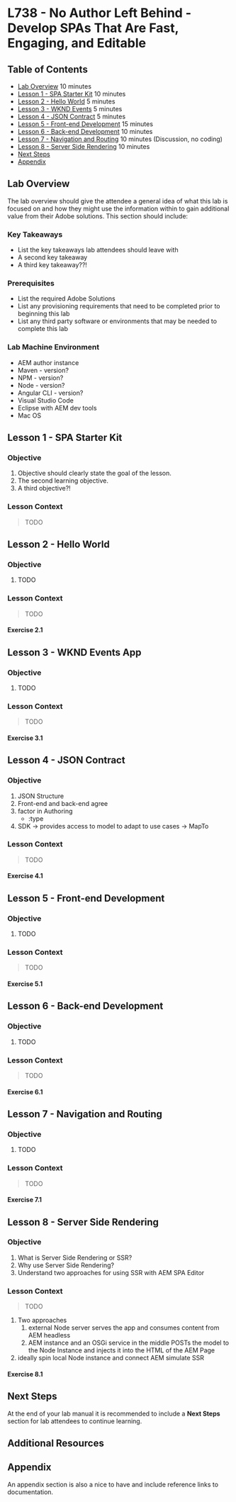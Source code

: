 
# L738 - No Author Left Behind - Develop SPAs That Are Fast, Engaging, and Editable

## Table of Contents

* [Lab Overview](#lab-overview) 10 minutes
* [Lesson 1 - SPA Starter Kit](#lesson-1---brief-description) 10 minutes
* [Lesson 2 - Hello World](#lesson-2---brief-description) 5 minutes
* [Lesson 3 - WKND Events](#lesson-2---brief-description) 5 minutes
* [Lesson 4 - JSON Contract](#lesson-2---brief-description) 5 minutes
* [Lesson 5 - Front-end Development](#lesson-2---brief-description) 15 minutes
* [Lesson 6 - Back-end Development](#lesson-2---brief-description) 10 minutes
* [Lesson 7 - Navigation and Routing](#lesson-2---brief-description) 10 minutes (Discussion, no coding)
* [Lesson 8 - Server Side Rendering](#lesson-2---brief-description) 10 minutes
* [Next Steps](#next-steps)
* [Appendix](#appendix)



## Lab Overview

The lab overview should give the attendee a general idea of what this lab is focused on and how they might use the information within to gain additional value from their Adobe solutions. This section should include:

### Key Takeaways

* List the key takeaways lab attendees should leave with
* A second key takeaway
* A third key takeaway??!

### Prerequisites

* List the required Adobe Solutions
* List any provisioning requirements that need to be completed prior to beginning this lab
* List any third party software or environments that may be needed to complete this lab

### Lab Machine Environment

* AEM author instance
* Maven - version?
* NPM - version?
* Node - version?
* Angular CLI - version?
* Visual Studio Code
* Eclipse with AEM dev tools
* Mac OS

## Lesson 1 - SPA Starter Kit 

### Objective

1. Objective should clearly state the goal of the lesson.
2. The second learning objective.
3. A third objective?!

### Lesson Context

> TODO

## Lesson 2 - Hello World

### Objective

1. TODO

### Lesson Context

> TODO

#### Exercise 2.1

## Lesson 3 - WKND Events App

### Objective

1. TODO

### Lesson Context

> TODO

#### Exercise 3.1

## Lesson 4 - JSON Contract

### Objective

1. JSON Structure
2. Front-end and back-end agree
3. factor in Authoring
    * :type
4. SDK -> provides access to model to adapt to use cases -> MapTo

### Lesson Context

> TODO

#### Exercise 4.1

## Lesson 5 - Front-end Development

### Objective

1. TODO

### Lesson Context

> TODO

#### Exercise 5.1

## Lesson 6 - Back-end Development

### Objective

1. TODO

### Lesson Context

> TODO

#### Exercise 6.1

## Lesson 7 - Navigation and Routing

### Objective

1. TODO

### Lesson Context

> TODO

#### Exercise 7.1

## Lesson 8 - Server Side Rendering

### Objective

1. What is Server Side Rendering or SSR?
2. Why use Server Side Rendering?
3. Understand two approaches for using SSR with AEM SPA Editor 


### Lesson Context

> TODO 

1. Two approaches
    1. external Node server serves the app and consumes content from AEM headless
    2. AEM instance and an OSGi service in the middle POSTs the model to the Node Instance and injects it into the HTML of the AEM Page
2. ideally spin local Node instance and connect AEM simulate SSR

#### Exercise 8.1

## Next Steps

At the end of your lab manual it is recommended to include a **Next Steps** section for lab attendees to continue learning.

## Additional Resources

## Appendix

An appendix section is also a nice to have and include reference links to documentation.